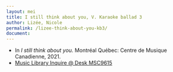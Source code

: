 ```yaml
---
layout: mei
title: I still think about you, V. Karaoke ballad 3
author: Lizée, Nicole
permalink: /lizee-think-about-you-kb3/
document:
---
```


- In *I still think about you.* Montréal Québec: Centre de Musique Canadienne, 2021.
- <a href="https://tufts.primo.exlibrisgroup.com/permalink/01TUN_INST/1kc9gia/alma991018677203903851" target="_blank">Music Library Inquire @ Desk MSC9615</a>
